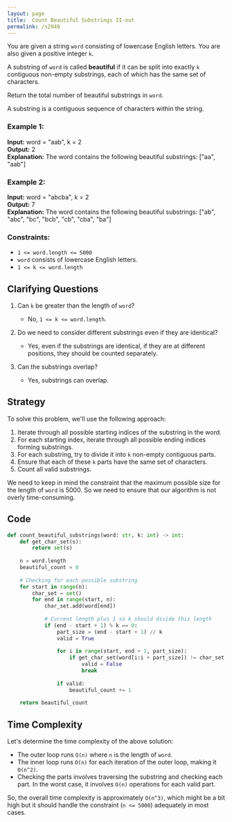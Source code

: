 ```yaml
---
layout: page
title:  Count Beautiful Substrings II-out
permalink: /s2949
---
```

You are given a string `word` consisting of lowercase English letters. You are also given a positive integer `k`. 

A substring of `word` is called **beautiful** if it can be split into exactly `k` contiguous non-empty substrings, each of which has the same set of characters.

Return the total number of beautiful substrings in `word`.

A substring is a contiguous sequence of characters within the string.

### Example 1:
**Input:** word = "aab", k = 2  
**Output:** 2  
**Explanation:** The word contains the following beautiful substrings: ["aa", "aab"]

### Example 2:
**Input:** word = "abcba", k = 2  
**Output:** 7  
**Explanation:** The word contains the following beautiful substrings: ["ab", "abc", "bc", "bcb", "cb", "cba", "ba"]

### Constraints:
- `1 <= word.length <= 5000`
- `word` consists of lowercase English letters.
- `1 <= k <= word.length`

## Clarifying Questions
1. Can `k` be greater than the length of `word`?
   - No, `1 <= k <= word.length`.

2. Do we need to consider different substrings even if they are identical?
   - Yes, even if the substrings are identical, if they are at different positions, they should be counted separately.

3. Can the substrings overlap?
   - Yes, substrings can overlap.

## Strategy
To solve this problem, we'll use the following approach:
1. Iterate through all possible starting indices of the substring in the word.
2. For each starting index, iterate through all possible ending indices forming substrings.
3. For each substring, try to divide it into `k` non-empty contiguous parts.
4. Ensure that each of these `k` parts have the same set of characters.
5. Count all valid substrings.

We need to keep in mind the constraint that the maximum possible size for the length of `word` is 5000. So we need to ensure that our algorithm is not overly time-consuming.

## Code
```python
def count_beautiful_substrings(word: str, k: int) -> int:
    def get_char_set(s):
        return set(s)
    
    n = word.length
    beautiful_count = 0
    
    # Checking for each possible substring
    for start in range(n):
        char_set = set()
        for end in range(start, n):
            char_set.add(word[end])
            
            # Current length plus 1 so k should divide this length
            if (end - start + 1) % k == 0:
                part_size = (end - start + 1) // k
                valid = True
                
                for i in range(start, end + 1, part_size):
                    if get_char_set(word[i:i + part_size]) != char_set:
                        valid = False
                        break
                
                if valid:
                    beautiful_count += 1
    
    return beautiful_count
```

## Time Complexity
Let's determine the time complexity of the above solution:
- The outer loop runs `O(n)` where `n` is the length of `word`.
- The inner loop runs `O(n)` for each iteration of the outer loop, making it `O(n^2)`.
- Checking the parts involves traversing the substring and checking each part. In the worst case, it involves `O(n)` operations for each valid part.

So, the overall time complexity is approximately `O(n^3)`, which might be a bit high but it should handle the constraint (`n <= 5000`) adequately in most cases.
